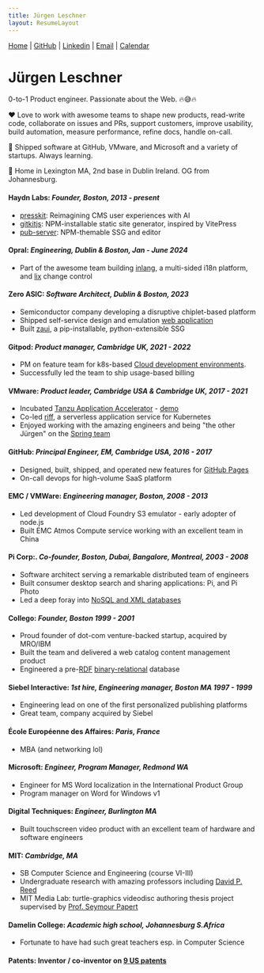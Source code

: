 ```yaml
---
title: Jürgen Leschner
layout: ResumeLayout
---
```

[Home](/) | [GitHub](https://github.com/jldec "GitHub: https://github.com/jldec") | [Linkedin](https://www.linkedin.com/in/jldec/ "Linkedin: https://www.linkedin.com/in/jldec/") | [Email](mailto:jurgen@jldec.me "Email me at jurgen@jldec.me") | [Calendar](https://cal.com/jldec/30min "Book an appointment")

# Jürgen Leschner
0-to-1 Product engineer. Passionate about the Web. 🔥😅🔥

❤️ Love to work with awesome teams to shape new products, read-write code, collaborate on issues and PRs, support customers, improve usability, build automation, measure performance, refine docs, handle on-call.

🚢 Shipped software at GitHub, VMware, and Microsoft and a variety of startups. Always learning.

🏡 Home in Lexington MA, 2nd base in Dublin Ireland. OG from Johannesburg.

#### **Haydn Labs**: _Founder, Boston, 2013 - present_
- [presskit](https://github.com/jldec/presskit/): Reimagining CMS user experiences with AI
- [gitkitjs](https://gitkitjs.dev): NPM-installable static site generator, inspired by VitePress
- [pub-server](https://jldec.github.io/pub-doc/): NPM-themable SSG and editor

#### **Opral**: _Engineering, Dublin & Boston, Jan - June 2024_
- Part of the awesome team building [inlang](https://inlang.com/documentation), a multi-sided i18n platform, and [lix](https://github.com/opral/monorepo/tree/main/lix#readme) change control

#### **Zero ASIC**: _Software Architect, Dublin & Boston, 2023_
- Semiconductor company developing a disruptive chiplet-based platform
- Shipped self-service design and emulation [web application](https://www.zeroasic.com/emulation)
- Built [zaui](https://github.com/zeroasiccorp/zaui), a pip-installable, python-extensible SSG

#### **Gitpod**: _Product manager, Cambridge UK, 2021 - 2022_
- PM on feature team for k8s-based [Cloud development environments](https://www.gitpod.io/cde).
- Successfully led the team to ship usage-based billing

#### **VMware**: _Product leader, Cambridge USA & Cambridge UK, 2017 - 2021_
- Incubated [Tanzu Application Accelerator](https://docs.vmware.com/en/Application-Accelerator-for-VMware-Tanzu/1.0/acc-docs/GUID-index.html) - [demo](https://www.vmware.com/vmworld/en/video-library/video-landing.html?sessionid=1623133962915001FdQX)
- Co-led [riff](https://projectriff.io/), a serverless application service for Kubernetes
- Enjoyed working with the amazing engineers and being "the other Jürgen" on the [Spring team](https://spring.io/team/)

#### **GitHub**: _Principal Engineer, EM, Cambridge USA, 2016 - 2017_
- Designed, built, shipped, and operated new features for [GitHub Pages](https://pages.github.com/)
- On-call devops for high-volume SaaS platform

#### **EMC / VMWare**: _Engineering manager, Boston, 2008 - 2013_
- Led development of Cloud Foundry S3 emulator - early adopter of node.js
- Built EMC Atmos Compute service working with an excellent team in China

#### **Pi Corp**:. _Co-founder, Boston, Dubai, Bangalore, Montreal, 2003 - 2008_
- Software architect serving a remarkable distributed team of engineers
- Built consumer desktop search and sharing applications: Pi, and Pi Photo
- Led a deep foray into [NoSQL and XML databases](https://patents.justia.com/patent/7412452)

#### **Collego**: _Founder, Boston 1999 - 2001_
- Proud founder of dot-com venture-backed startup, acquired by MRO/IBM
- Built the team and delivered a web catalog content management product
- Engineered a pre-[RDF](https://en.wikipedia.org/wiki/Resource_Description_Framework) [binary-relational](https://patents.justia.com/patent/6519588) database

#### **Siebel Interactive**: _1st hire, Engineering manager, Boston MA 1997 - 1999_
- Engineering lead on one of the first personalized publishing platforms
- Great team, company acquired by Siebel

#### **École Européenne des Affaires**: _Paris, France_
- MBA (and networking lol)

#### **Microsoft**: _Engineer, Program Manager, Redmond WA_
- Engineer for MS Word localization in the International Product Group
- Program manager on Word for Windows v1

#### **Digital Techniques**: _Engineer, Burlington MA_
- Built touchscreen video product with an excellent team of hardware and software engineers

#### **MIT**: _Cambridge, MA_
- SB Computer Science and Engineering (course VI-III)
- Undergraduate research with amazing professors including [David P. Reed](https://en.wikipedia.org/wiki/David_P._Reed)
- MIT Media Lab: turtle-graphics videodisc authoring thesis project supervised by [Prof. Seymour Papert](https://en.wikipedia.org/wiki/Seymour_Papert)

#### **Damelin College**: _Academic high school, Johannesburg S.Africa_
- Fortunate to have had such great teachers esp. in Computer Science

#### **Patents**: Inventor / co-inventor on [9 US patents](https://patents.justia.com/inventor/jurgen-leschner)